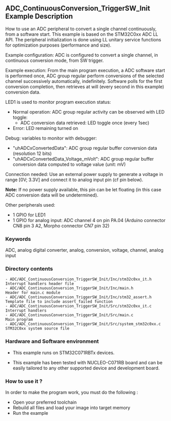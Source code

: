 ## <b>ADC_ContinuousConversion_TriggerSW_Init Example Description</b>

How to use an ADC peripheral to convert a single channel continuously,
from a software start.
This example is based on the STM32C0xx ADC LL API.
The peripheral initialization is done using LL unitary service functions
for optimization purposes (performance and size).

Example configuration:
ADC is configured to convert a single channel, in continuous conversion mode,
from SW trigger.

Example execution:
From the main program execution, a ADC software start is performed once,
ADC group regular perform conversions of the selected channel
successively automatically, indefinitely.
Software polls for the first conversion completion, then retrieves at will
(every second in this example) conversion data.

LED1 is used to monitor program execution status:

- Normal operation: ADC group regular activity can be observed with LED toggle:
  - ADC conversion data retrieved: LED toggle once (every 1sec)
- Error: LED remaining turned on

Debug: variables to monitor with debugger:

- "uhADCxConvertedData": ADC group regular buffer conversion data (resolution 12 bits)
- "uhADCxConvertedData_Voltage_mVolt": ADC group regular buffer conversion data computed to voltage value (unit: mV)

Connection needed:
Use an external power supply to generate a voltage in range [0V; 3.3V]
and connect it to analog input pin (cf pin below).

**Note:** If no power supply available, this pin can be let floating (in this case
ADC conversion data will be undetermined).

Other peripherals used:

 - 1 GPIO for LED1
 - 1 GPIO for analog input: ADC channel 4 on pin PA.04 (Arduino connector CN8 pin 3 A2, Morpho connector CN7 pin 32)

### <b>Keywords</b>

ADC, analog digital converter, analog, conversion, voltage, channel, analog input

### <b>Directory contents</b>

    - ADC/ADC_ContinuousConversion_TriggerSW_Init/Inc/stm32c0xx_it.h         Interrupt handlers header file
    - ADC/ADC_ContinuousConversion_TriggerSW_Init/Inc/main.h                  Header for main.c module
    - ADC/ADC_ContinuousConversion_TriggerSW_Init/Inc/stm32_assert.h          Template file to include assert_failed function
    - ADC/ADC_ContinuousConversion_TriggerSW_Init/Src/stm32c0xx_it.c         Interrupt handlers
    - ADC/ADC_ContinuousConversion_TriggerSW_Init/Src/main.c                  Main program
    - ADC/ADC_ContinuousConversion_TriggerSW_Init/Src/system_stm32c0xx.c     STM32C0xx system source file


### <b>Hardware and Software environment</b>

  - This example runs on STM32C071RBTx devices.
    
  - This example has been tested with NUCLEO-C071RB board and can be
    easily tailored to any other supported device and development board.


### <b>How to use it ?</b>

In order to make the program work, you must do the following :

 - Open your preferred toolchain
 - Rebuild all files and load your image into target memory
 - Run the example

